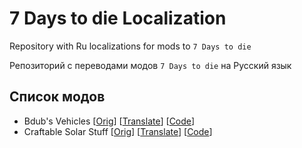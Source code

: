 # 7 Days to die Localization

Repository with Ru localizations for mods to `7 Days to die`

Репозиторий с переводами модов `7 Days to die` на Русский язык

## Список модов

- Bdub's Vehicles [[Orig](https://www.nexusmods.com/7daystodie/mods/342)] [[Translate](https://www.nexusmods.com/7daystodie/mods/6530)] [[Code](./locales/bdubs_vehicles)]
- Craftable Solar Stuff [[Orig](https://www.nexusmods.com/7daystodie/mods/692)] [[Translate]()] [[Code](./locales/craftable_solar_stuff)]